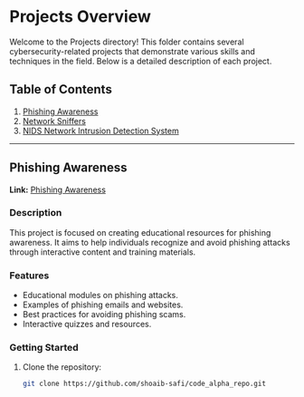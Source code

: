 # Projects Overview

Welcome to the Projects directory! This folder contains several cybersecurity-related projects that demonstrate various skills and techniques in the field. Below is a detailed description of each project.

## Table of Contents

1. [Phishing Awareness](#phishing-awareness)
2. [Network Sniffers](#network-sniffers)
3. [NIDS Network Intrusion Detection System](#nids-network-intrusion-detection-system)

---

## Phishing Awareness

**Link:** [Phishing Awareness](https://github.com/shoaib-safi/code_alpha_repo/tree/main/Projects/Phishing%20Attacks%20Educational%20Resources)

### Description
This project is focused on creating educational resources for phishing awareness. It aims to help individuals recognize and avoid phishing attacks through interactive content and training materials.

### Features
- Educational modules on phishing attacks.
- Examples of phishing emails and websites.
- Best practices for avoiding phishing scams.
- Interactive quizzes and resources.

### Getting Started
1. Clone the repository:
   ```bash
   git clone https://github.com/shoaib-safi/code_alpha_repo.git
